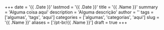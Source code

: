+++
date = '{{ .Date }}'
lastmod = '{{ .Date }}'
title = '{{ .Name }}'
summary = 'Alguma coisa aqui'
description = 'Alguma descrição'
author = ''
tags = ['algumas', 'tags', 'aqui']
categories = ['algumas', 'categorias', 'aqui']
slug = '{{ .Name }}'
aliases = ['/pt-br/{{ .Name }}']
draft = true
+++
